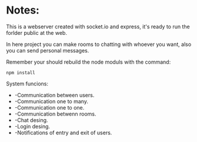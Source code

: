 # Notes:

This is a webserver created with socket.io and express, it's ready to run the forlder public at the web.

In here project you can make rooms to chatting with whoever you want, also you can send personal messages.

Remember your should rebuild the node moduls with the command: 

```
npm install
```

System funcions:
<ul>
  <li>
      -Communication between users.
  </li>
  <li>
      -Communication one to many.
  </li>
  <li>
      -Communication one to one.
  </li>
  <li>
      -Communication betwenn rooms.
  </li>
  <li>
      -Chat desing.
  </li>
  <li>
      -Login desing.
  </li>
  <li>
    -Notifications of entry and exit of users.
  </li>
</ul>




  
